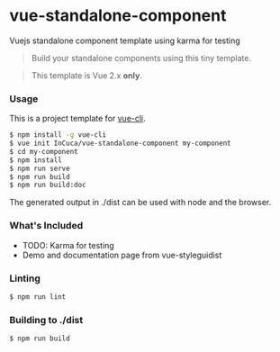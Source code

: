 # vue-standalone-component
Vuejs standalone component template using karma for testing

> Build your standalone components using this tiny template.

> This template is Vue 2.x **only**.

### Usage

This is a project template for [vue-cli](https://github.com/vuejs/vue-cli).

``` bash
$ npm install -g vue-cli
$ vue init InCuca/vue-standalone-component my-component
$ cd my-component
$ npm install
$ npm run serve
$ npm run build
$ npm run build:doc
```

The generated output in ./dist can be used with node and the browser.

### What's Included

- TODO: Karma for testing
- Demo and documentation page from vue-styleguidist

### Linting

``` bash
$ npm run lint
```

### Building to ./dist

``` bash
$ npm run build
```
